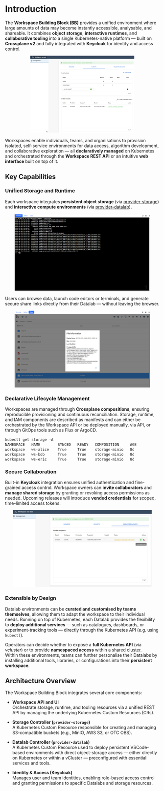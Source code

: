 # Introduction

The **Workspace Building Block (BB)** provides a unified environment where large amounts of data may become instantly accessible, analysable, and shareable. It combines **object storage**, **interactive runtimes**, and **collaborative tooling** into a single Kubernetes-native platform — built on **Crossplane v2** and fully integrated with **Keycloak** for identity and access control.

<div align="center">
  <a href="https://github.com/EOEPCA/workspace/raw/refs/heads/main/docs/img/ui1.png" target="_blank">
    <img src="https://github.com/EOEPCA/workspace/raw/refs/heads/main/docs/img/ui1.png" height="250" alt="Workspace UI"/>
  </a>
</div>

Workspaces enable individuals, teams, and organisations to provision isolated, self-service environments for data access, algorithm development, and collaborative exploration — all **declaratively managed** on Kubernetes and orchestrated through the **Workspace REST API** or an intuitive **web interface** built on top of it.

## Key Capabilities

### Unified Storage and Runtime
Each workspace integrates **persistent object storage** (via [provider-storage](https://provider-storage.versioneer.at)) and **interactive compute environments** (via [provider-datalab](https://provider-datalab.versioneer.at)).

<div align="center">
  <a href="https://github.com/EOEPCA/workspace/raw/refs/heads/main/docs/img/ui3.png" target="_blank">
    <img src="https://github.com/EOEPCA/workspace/raw/refs/heads/main/docs/img/ui3.png" height="250" alt="Datalab Terminal"/>
  </a>
</div>

Users can browse data, launch code editors or terminals, and generate secure share links directly from their Datalab — without leaving the browser.

<div align="center">
  <a href="https://github.com/EOEPCA/workspace/raw/refs/heads/main/docs/img/ui4.png" target="_blank">
    <img src="https://github.com/EOEPCA/workspace/raw/refs/heads/main/docs/img/ui4.png" height="250" alt="Datalab Browser"/>
  </a>
</div>

### Declarative Lifecycle Management
Workspaces are managed through **Crossplane compositions**, ensuring reproducible provisioning and continuous reconciliation. Storage, runtime, and IAM components are described as manifests and can either be orchestrated by the Workspace API or be deployed manually, via API, or through GitOps tools such as Flux or ArgoCD.

```
kubectl get storage -A
NAMESPACE   NAME        SYNCED   READY   COMPOSITION     AGE
workspace   ws-alice    True     True    storage-minio   8d
workspace   ws-bob      True     True    storage-minio   8d
workspace   ws-eric     True     True    storage-minio   8d
```

### Secure Collaboration
Built-in **Keycloak** integration ensures unified authentication and fine-grained access control. Workspace owners can **invite collaborators** and **manage shared storage** by granting or revoking access permissions as needed. Upcoming releases will introduce **vended credentials** for scoped, time-limited access tokens.

<div align="center">
  <a href="https://github.com/EOEPCA/workspace/raw/refs/heads/main/docs/img/ui2.png" target="_blank">
    <img src="https://github.com/EOEPCA/workspace/raw/refs/heads/main/docs/img/ui2.png" height="250" alt="Bucket Sharing"/>
  </a>
</div>

### Extensible by Design  
Datalab environments can be **curated and customised by teams themselves**, allowing them to adapt the workspace to their individual needs. Running on top of Kubernetes, each Datalab provides the flexibility to **deploy additional services** — such as catalogues, dashboards, or experiment-tracking tools — directly through the Kubernetes API (e.g. using `kubectl`).  

Operators can decide whether to expose a **full Kubernetes API** (via *vcluster*) or to provide **namespaced access** within a shared cluster.  
Within these environments, teams can further personalise their Datalabs by installing additional tools, libraries, or configurations into their **persistent workspace**.

## Architecture Overview

The Workspace Building Block integrates several core components:

- **Workspace API and UI**  
  Orchestrate storage, runtime, and tooling resources via a unified REST API by managing the underlying Kubernetes Custom Resources (CRs).

- **Storage Controller (`provider-storage`)**  
  A Kubernetes Custom Resource responsible for creating and managing S3-compatible buckets (e.g., MinIO, AWS S3, or OTC OBS).

- **Datalab Controller (`provider-datalab`)**  
  A Kubernetes Custom Resource used to deploy persistent VSCode-based environments with direct object-storage access — either directly on Kubernetes or within a vCluster — preconfigured with essential services and tools.

- **Identity & Access (Keycloak)**  
  Manages user and team identities, enabling role-based access control and granting permissions to specific Datalabs and storage resources.